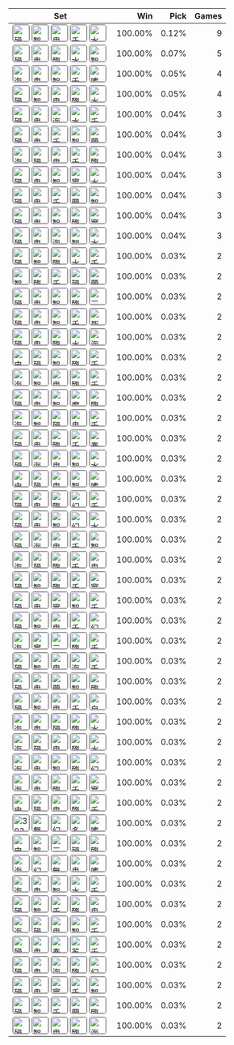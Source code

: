 | Set | Win | Pick | Games |
|---|---:|---:|---:|
| <img src="https://cdn5.lolalytics.com/item64/3153.webp" alt="殞落王者之劍" width="32" height="32" style="margin-right:4px;border:1px solid #666;border-radius:4px;" /><img src="https://cdn5.lolalytics.com/item64/3091.webp" alt="智慧末刃" width="32" height="32" style="margin-right:4px;border:1px solid #666;border-radius:4px;" /><img src="https://cdn5.lolalytics.com/item64/3124.webp" alt="鬼索的狂暴之刃" width="32" height="32" style="margin-right:4px;border:1px solid #666;border-radius:4px;" /><img src="https://cdn5.lolalytics.com/item64/6665.webp" alt="千變萬化之賈克修" width="32" height="32" style="margin-right:4px;border:1px solid #666;border-radius:4px;" /><img src="https://cdn5.lolalytics.com/item64/3139.webp" alt="水星彎刀" width="32" height="32" style="margin-right:4px;border:1px solid #666;border-radius:4px;" /> | 100.00% | 0.12% | 9 |
| <img src="https://cdn5.lolalytics.com/item64/3153.webp" alt="殞落王者之劍" width="32" height="32" style="margin-right:4px;border:1px solid #666;border-radius:4px;" /><img src="https://cdn5.lolalytics.com/item64/3124.webp" alt="鬼索的狂暴之刃" width="32" height="32" style="margin-right:4px;border:1px solid #666;border-radius:4px;" /><img src="https://cdn5.lolalytics.com/item64/3302.webp" alt="臨界點" width="32" height="32" style="margin-right:4px;border:1px solid #666;border-radius:4px;" /><img src="https://cdn5.lolalytics.com/item64/3139.webp" alt="水星彎刀" width="32" height="32" style="margin-right:4px;border:1px solid #666;border-radius:4px;" /><img src="https://cdn5.lolalytics.com/item64/3091.webp" alt="智慧末刃" width="32" height="32" style="margin-right:4px;border:1px solid #666;border-radius:4px;" /> | 100.00% | 0.07% | 5 |
| <img src="https://cdn5.lolalytics.com/item64/6672.webp" alt="海妖殺手" width="32" height="32" style="margin-right:4px;border:1px solid #666;border-radius:4px;" /><img src="https://cdn5.lolalytics.com/item64/3124.webp" alt="鬼索的狂暴之刃" width="32" height="32" style="margin-right:4px;border:1px solid #666;border-radius:4px;" /><img src="https://cdn5.lolalytics.com/item64/3091.webp" alt="智慧末刃" width="32" height="32" style="margin-right:4px;border:1px solid #666;border-radius:4px;" /><img src="https://cdn5.lolalytics.com/item64/6665.webp" alt="千變萬化之賈克修" width="32" height="32" style="margin-right:4px;border:1px solid #666;border-radius:4px;" /><img src="https://cdn5.lolalytics.com/item64/3072.webp" alt="嗜血者" width="32" height="32" style="margin-right:4px;border:1px solid #666;border-radius:4px;" /> | 100.00% | 0.05% | 4 |
| <img src="https://cdn5.lolalytics.com/item64/3153.webp" alt="殞落王者之劍" width="32" height="32" style="margin-right:4px;border:1px solid #666;border-radius:4px;" /><img src="https://cdn5.lolalytics.com/item64/3091.webp" alt="智慧末刃" width="32" height="32" style="margin-right:4px;border:1px solid #666;border-radius:4px;" /><img src="https://cdn5.lolalytics.com/item64/3124.webp" alt="鬼索的狂暴之刃" width="32" height="32" style="margin-right:4px;border:1px solid #666;border-radius:4px;" /><img src="https://cdn5.lolalytics.com/item64/3302.webp" alt="臨界點" width="32" height="32" style="margin-right:4px;border:1px solid #666;border-radius:4px;" /><img src="https://cdn5.lolalytics.com/item64/3139.webp" alt="水星彎刀" width="32" height="32" style="margin-right:4px;border:1px solid #666;border-radius:4px;" /> | 100.00% | 0.05% | 4 |
| <img src="https://cdn5.lolalytics.com/item64/3153.webp" alt="殞落王者之劍" width="32" height="32" style="margin-right:4px;border:1px solid #666;border-radius:4px;" /><img src="https://cdn5.lolalytics.com/item64/3124.webp" alt="鬼索的狂暴之刃" width="32" height="32" style="margin-right:4px;border:1px solid #666;border-radius:4px;" /><img src="https://cdn5.lolalytics.com/item64/6672.webp" alt="海妖殺手" width="32" height="32" style="margin-right:4px;border:1px solid #666;border-radius:4px;" /><img src="https://cdn5.lolalytics.com/item64/3139.webp" alt="水星彎刀" width="32" height="32" style="margin-right:4px;border:1px solid #666;border-radius:4px;" /><img src="https://cdn5.lolalytics.com/item64/6665.webp" alt="千變萬化之賈克修" width="32" height="32" style="margin-right:4px;border:1px solid #666;border-radius:4px;" /> | 100.00% | 0.04% | 3 |
| <img src="https://cdn5.lolalytics.com/item64/3153.webp" alt="殞落王者之劍" width="32" height="32" style="margin-right:4px;border:1px solid #666;border-radius:4px;" /><img src="https://cdn5.lolalytics.com/item64/3124.webp" alt="鬼索的狂暴之刃" width="32" height="32" style="margin-right:4px;border:1px solid #666;border-radius:4px;" /><img src="https://cdn5.lolalytics.com/item64/6665.webp" alt="千變萬化之賈克修" width="32" height="32" style="margin-right:4px;border:1px solid #666;border-radius:4px;" /><img src="https://cdn5.lolalytics.com/item64/3091.webp" alt="智慧末刃" width="32" height="32" style="margin-right:4px;border:1px solid #666;border-radius:4px;" /><img src="https://cdn5.lolalytics.com/item64/3143.webp" alt="蘭頓之兆" width="32" height="32" style="margin-right:4px;border:1px solid #666;border-radius:4px;" /> | 100.00% | 0.04% | 3 |
| <img src="https://cdn5.lolalytics.com/item64/6672.webp" alt="海妖殺手" width="32" height="32" style="margin-right:4px;border:1px solid #666;border-radius:4px;" /><img src="https://cdn5.lolalytics.com/item64/3153.webp" alt="殞落王者之劍" width="32" height="32" style="margin-right:4px;border:1px solid #666;border-radius:4px;" /><img src="https://cdn5.lolalytics.com/item64/3124.webp" alt="鬼索的狂暴之刃" width="32" height="32" style="margin-right:4px;border:1px solid #666;border-radius:4px;" /><img src="https://cdn5.lolalytics.com/item64/6665.webp" alt="千變萬化之賈克修" width="32" height="32" style="margin-right:4px;border:1px solid #666;border-radius:4px;" /><img src="https://cdn5.lolalytics.com/item64/3302.webp" alt="臨界點" width="32" height="32" style="margin-right:4px;border:1px solid #666;border-radius:4px;" /> | 100.00% | 0.04% | 3 |
| <img src="https://cdn5.lolalytics.com/item64/3153.webp" alt="殞落王者之劍" width="32" height="32" style="margin-right:4px;border:1px solid #666;border-radius:4px;" /><img src="https://cdn5.lolalytics.com/item64/3124.webp" alt="鬼索的狂暴之刃" width="32" height="32" style="margin-right:4px;border:1px solid #666;border-radius:4px;" /><img src="https://cdn5.lolalytics.com/item64/3091.webp" alt="智慧末刃" width="32" height="32" style="margin-right:4px;border:1px solid #666;border-radius:4px;" /><img src="https://cdn5.lolalytics.com/item64/3073.webp" alt="實驗型海克斯板甲" width="32" height="32" style="margin-right:4px;border:1px solid #666;border-radius:4px;" /><img src="https://cdn5.lolalytics.com/item64/3139.webp" alt="水星彎刀" width="32" height="32" style="margin-right:4px;border:1px solid #666;border-radius:4px;" /> | 100.00% | 0.04% | 3 |
| <img src="https://cdn5.lolalytics.com/item64/3153.webp" alt="殞落王者之劍" width="32" height="32" style="margin-right:4px;border:1px solid #666;border-radius:4px;" /><img src="https://cdn5.lolalytics.com/item64/3124.webp" alt="鬼索的狂暴之刃" width="32" height="32" style="margin-right:4px;border:1px solid #666;border-radius:4px;" /><img src="https://cdn5.lolalytics.com/item64/6665.webp" alt="千變萬化之賈克修" width="32" height="32" style="margin-right:4px;border:1px solid #666;border-radius:4px;" /><img src="https://cdn5.lolalytics.com/item64/3143.webp" alt="蘭頓之兆" width="32" height="32" style="margin-right:4px;border:1px solid #666;border-radius:4px;" /><img src="https://cdn5.lolalytics.com/item64/3091.webp" alt="智慧末刃" width="32" height="32" style="margin-right:4px;border:1px solid #666;border-radius:4px;" /> | 100.00% | 0.04% | 3 |
| <img src="https://cdn5.lolalytics.com/item64/3153.webp" alt="殞落王者之劍" width="32" height="32" style="margin-right:4px;border:1px solid #666;border-radius:4px;" /><img src="https://cdn5.lolalytics.com/item64/3124.webp" alt="鬼索的狂暴之刃" width="32" height="32" style="margin-right:4px;border:1px solid #666;border-radius:4px;" /><img src="https://cdn5.lolalytics.com/item64/3091.webp" alt="智慧末刃" width="32" height="32" style="margin-right:4px;border:1px solid #666;border-radius:4px;" /><img src="https://cdn5.lolalytics.com/item64/3302.webp" alt="臨界點" width="32" height="32" style="margin-right:4px;border:1px solid #666;border-radius:4px;" /><img src="https://cdn5.lolalytics.com/item64/3073.webp" alt="實驗型海克斯板甲" width="32" height="32" style="margin-right:4px;border:1px solid #666;border-radius:4px;" /> | 100.00% | 0.04% | 3 |
| <img src="https://cdn5.lolalytics.com/item64/3153.webp" alt="殞落王者之劍" width="32" height="32" style="margin-right:4px;border:1px solid #666;border-radius:4px;" /><img src="https://cdn5.lolalytics.com/item64/3124.webp" alt="鬼索的狂暴之刃" width="32" height="32" style="margin-right:4px;border:1px solid #666;border-radius:4px;" /><img src="https://cdn5.lolalytics.com/item64/6672.webp" alt="海妖殺手" width="32" height="32" style="margin-right:4px;border:1px solid #666;border-radius:4px;" /><img src="https://cdn5.lolalytics.com/item64/3091.webp" alt="智慧末刃" width="32" height="32" style="margin-right:4px;border:1px solid #666;border-radius:4px;" /><img src="https://cdn5.lolalytics.com/item64/3139.webp" alt="水星彎刀" width="32" height="32" style="margin-right:4px;border:1px solid #666;border-radius:4px;" /> | 100.00% | 0.04% | 3 |
| <img src="https://cdn5.lolalytics.com/item64/3153.webp" alt="殞落王者之劍" width="32" height="32" style="margin-right:4px;border:1px solid #666;border-radius:4px;" /><img src="https://cdn5.lolalytics.com/item64/3091.webp" alt="智慧末刃" width="32" height="32" style="margin-right:4px;border:1px solid #666;border-radius:4px;" /><img src="https://cdn5.lolalytics.com/item64/3302.webp" alt="臨界點" width="32" height="32" style="margin-right:4px;border:1px solid #666;border-radius:4px;" /><img src="https://cdn5.lolalytics.com/item64/3139.webp" alt="水星彎刀" width="32" height="32" style="margin-right:4px;border:1px solid #666;border-radius:4px;" /><img src="https://cdn5.lolalytics.com/item64/6665.webp" alt="千變萬化之賈克修" width="32" height="32" style="margin-right:4px;border:1px solid #666;border-radius:4px;" /> | 100.00% | 0.03% | 2 |
| <img src="https://cdn5.lolalytics.com/item64/3091.webp" alt="智慧末刃" width="32" height="32" style="margin-right:4px;border:1px solid #666;border-radius:4px;" /><img src="https://cdn5.lolalytics.com/item64/3302.webp" alt="臨界點" width="32" height="32" style="margin-right:4px;border:1px solid #666;border-radius:4px;" /><img src="https://cdn5.lolalytics.com/item64/6665.webp" alt="千變萬化之賈克修" width="32" height="32" style="margin-right:4px;border:1px solid #666;border-radius:4px;" /><img src="https://cdn5.lolalytics.com/item64/3153.webp" alt="殞落王者之劍" width="32" height="32" style="margin-right:4px;border:1px solid #666;border-radius:4px;" /><img src="https://cdn5.lolalytics.com/item64/3143.webp" alt="蘭頓之兆" width="32" height="32" style="margin-right:4px;border:1px solid #666;border-radius:4px;" /> | 100.00% | 0.03% | 2 |
| <img src="https://cdn5.lolalytics.com/item64/3153.webp" alt="殞落王者之劍" width="32" height="32" style="margin-right:4px;border:1px solid #666;border-radius:4px;" /><img src="https://cdn5.lolalytics.com/item64/3124.webp" alt="鬼索的狂暴之刃" width="32" height="32" style="margin-right:4px;border:1px solid #666;border-radius:4px;" /><img src="https://cdn5.lolalytics.com/item64/3091.webp" alt="智慧末刃" width="32" height="32" style="margin-right:4px;border:1px solid #666;border-radius:4px;" /><img src="https://cdn5.lolalytics.com/item64/3302.webp" alt="臨界點" width="32" height="32" style="margin-right:4px;border:1px solid #666;border-radius:4px;" /><img src="https://cdn5.lolalytics.com/item64/3078.webp" alt="三相之力" width="32" height="32" style="margin-right:4px;border:1px solid #666;border-radius:4px;" /> | 100.00% | 0.03% | 2 |
| <img src="https://cdn5.lolalytics.com/item64/3153.webp" alt="殞落王者之劍" width="32" height="32" style="margin-right:4px;border:1px solid #666;border-radius:4px;" /><img src="https://cdn5.lolalytics.com/item64/3124.webp" alt="鬼索的狂暴之刃" width="32" height="32" style="margin-right:4px;border:1px solid #666;border-radius:4px;" /><img src="https://cdn5.lolalytics.com/item64/3091.webp" alt="智慧末刃" width="32" height="32" style="margin-right:4px;border:1px solid #666;border-radius:4px;" /><img src="https://cdn5.lolalytics.com/item64/6665.webp" alt="千變萬化之賈克修" width="32" height="32" style="margin-right:4px;border:1px solid #666;border-radius:4px;" /><img src="https://cdn5.lolalytics.com/item64/3742.webp" alt="死者肩甲" width="32" height="32" style="margin-right:4px;border:1px solid #666;border-radius:4px;" /> | 100.00% | 0.03% | 2 |
| <img src="https://cdn5.lolalytics.com/item64/3153.webp" alt="殞落王者之劍" width="32" height="32" style="margin-right:4px;border:1px solid #666;border-radius:4px;" /><img src="https://cdn5.lolalytics.com/item64/3124.webp" alt="鬼索的狂暴之刃" width="32" height="32" style="margin-right:4px;border:1px solid #666;border-radius:4px;" /><img src="https://cdn5.lolalytics.com/item64/3302.webp" alt="臨界點" width="32" height="32" style="margin-right:4px;border:1px solid #666;border-radius:4px;" /><img src="https://cdn5.lolalytics.com/item64/3139.webp" alt="水星彎刀" width="32" height="32" style="margin-right:4px;border:1px solid #666;border-radius:4px;" /><img src="https://cdn5.lolalytics.com/item64/6672.webp" alt="海妖殺手" width="32" height="32" style="margin-right:4px;border:1px solid #666;border-radius:4px;" /> | 100.00% | 0.03% | 2 |
| <img src="https://cdn5.lolalytics.com/item64/3087.webp" alt="史提克彈簧刀" width="32" height="32" style="margin-right:4px;border:1px solid #666;border-radius:4px;" /><img src="https://cdn5.lolalytics.com/item64/3153.webp" alt="殞落王者之劍" width="32" height="32" style="margin-right:4px;border:1px solid #666;border-radius:4px;" /><img src="https://cdn5.lolalytics.com/item64/3091.webp" alt="智慧末刃" width="32" height="32" style="margin-right:4px;border:1px solid #666;border-radius:4px;" /><img src="https://cdn5.lolalytics.com/item64/3302.webp" alt="臨界點" width="32" height="32" style="margin-right:4px;border:1px solid #666;border-radius:4px;" /><img src="https://cdn5.lolalytics.com/item64/6665.webp" alt="千變萬化之賈克修" width="32" height="32" style="margin-right:4px;border:1px solid #666;border-radius:4px;" /> | 100.00% | 0.03% | 2 |
| <img src="https://cdn5.lolalytics.com/item64/6672.webp" alt="海妖殺手" width="32" height="32" style="margin-right:4px;border:1px solid #666;border-radius:4px;" /><img src="https://cdn5.lolalytics.com/item64/3091.webp" alt="智慧末刃" width="32" height="32" style="margin-right:4px;border:1px solid #666;border-radius:4px;" /><img src="https://cdn5.lolalytics.com/item64/3124.webp" alt="鬼索的狂暴之刃" width="32" height="32" style="margin-right:4px;border:1px solid #666;border-radius:4px;" /><img src="https://cdn5.lolalytics.com/item64/3302.webp" alt="臨界點" width="32" height="32" style="margin-right:4px;border:1px solid #666;border-radius:4px;" /><img src="https://cdn5.lolalytics.com/item64/6665.webp" alt="千變萬化之賈克修" width="32" height="32" style="margin-right:4px;border:1px solid #666;border-radius:4px;" /> | 100.00% | 0.03% | 2 |
| <img src="https://cdn5.lolalytics.com/item64/3153.webp" alt="殞落王者之劍" width="32" height="32" style="margin-right:4px;border:1px solid #666;border-radius:4px;" /><img src="https://cdn5.lolalytics.com/item64/3124.webp" alt="鬼索的狂暴之刃" width="32" height="32" style="margin-right:4px;border:1px solid #666;border-radius:4px;" /><img src="https://cdn5.lolalytics.com/item64/3091.webp" alt="智慧末刃" width="32" height="32" style="margin-right:4px;border:1px solid #666;border-radius:4px;" /><img src="https://cdn5.lolalytics.com/item64/3156.webp" alt="魔提斯深淵" width="32" height="32" style="margin-right:4px;border:1px solid #666;border-radius:4px;" /><img src="https://cdn5.lolalytics.com/item64/3302.webp" alt="臨界點" width="32" height="32" style="margin-right:4px;border:1px solid #666;border-radius:4px;" /> | 100.00% | 0.03% | 2 |
| <img src="https://cdn5.lolalytics.com/item64/6672.webp" alt="海妖殺手" width="32" height="32" style="margin-right:4px;border:1px solid #666;border-radius:4px;" /><img src="https://cdn5.lolalytics.com/item64/3091.webp" alt="智慧末刃" width="32" height="32" style="margin-right:4px;border:1px solid #666;border-radius:4px;" /><img src="https://cdn5.lolalytics.com/item64/3153.webp" alt="殞落王者之劍" width="32" height="32" style="margin-right:4px;border:1px solid #666;border-radius:4px;" /><img src="https://cdn5.lolalytics.com/item64/3124.webp" alt="鬼索的狂暴之刃" width="32" height="32" style="margin-right:4px;border:1px solid #666;border-radius:4px;" /><img src="https://cdn5.lolalytics.com/item64/6665.webp" alt="千變萬化之賈克修" width="32" height="32" style="margin-right:4px;border:1px solid #666;border-radius:4px;" /> | 100.00% | 0.03% | 2 |
| <img src="https://cdn5.lolalytics.com/item64/3153.webp" alt="殞落王者之劍" width="32" height="32" style="margin-right:4px;border:1px solid #666;border-radius:4px;" /><img src="https://cdn5.lolalytics.com/item64/3124.webp" alt="鬼索的狂暴之刃" width="32" height="32" style="margin-right:4px;border:1px solid #666;border-radius:4px;" /><img src="https://cdn5.lolalytics.com/item64/3302.webp" alt="臨界點" width="32" height="32" style="margin-right:4px;border:1px solid #666;border-radius:4px;" /><img src="https://cdn5.lolalytics.com/item64/6665.webp" alt="千變萬化之賈克修" width="32" height="32" style="margin-right:4px;border:1px solid #666;border-radius:4px;" /><img src="https://cdn5.lolalytics.com/item64/3748.webp" alt="泰坦九頭蛇" width="32" height="32" style="margin-right:4px;border:1px solid #666;border-radius:4px;" /> | 100.00% | 0.03% | 2 |
| <img src="https://cdn5.lolalytics.com/item64/3153.webp" alt="殞落王者之劍" width="32" height="32" style="margin-right:4px;border:1px solid #666;border-radius:4px;" /><img src="https://cdn5.lolalytics.com/item64/6672.webp" alt="海妖殺手" width="32" height="32" style="margin-right:4px;border:1px solid #666;border-radius:4px;" /><img src="https://cdn5.lolalytics.com/item64/3124.webp" alt="鬼索的狂暴之刃" width="32" height="32" style="margin-right:4px;border:1px solid #666;border-radius:4px;" /><img src="https://cdn5.lolalytics.com/item64/3091.webp" alt="智慧末刃" width="32" height="32" style="margin-right:4px;border:1px solid #666;border-radius:4px;" /><img src="https://cdn5.lolalytics.com/item64/3139.webp" alt="水星彎刀" width="32" height="32" style="margin-right:4px;border:1px solid #666;border-radius:4px;" /> | 100.00% | 0.03% | 2 |
| <img src="https://cdn5.lolalytics.com/item64/3087.webp" alt="史提克彈簧刀" width="32" height="32" style="margin-right:4px;border:1px solid #666;border-radius:4px;" /><img src="https://cdn5.lolalytics.com/item64/3153.webp" alt="殞落王者之劍" width="32" height="32" style="margin-right:4px;border:1px solid #666;border-radius:4px;" /><img src="https://cdn5.lolalytics.com/item64/3124.webp" alt="鬼索的狂暴之刃" width="32" height="32" style="margin-right:4px;border:1px solid #666;border-radius:4px;" /><img src="https://cdn5.lolalytics.com/item64/3091.webp" alt="智慧末刃" width="32" height="32" style="margin-right:4px;border:1px solid #666;border-radius:4px;" /><img src="https://cdn5.lolalytics.com/item64/3072.webp" alt="嗜血者" width="32" height="32" style="margin-right:4px;border:1px solid #666;border-radius:4px;" /> | 100.00% | 0.03% | 2 |
| <img src="https://cdn5.lolalytics.com/item64/3153.webp" alt="殞落王者之劍" width="32" height="32" style="margin-right:4px;border:1px solid #666;border-radius:4px;" /><img src="https://cdn5.lolalytics.com/item64/3124.webp" alt="鬼索的狂暴之刃" width="32" height="32" style="margin-right:4px;border:1px solid #666;border-radius:4px;" /><img src="https://cdn5.lolalytics.com/item64/3302.webp" alt="臨界點" width="32" height="32" style="margin-right:4px;border:1px solid #666;border-radius:4px;" /><img src="https://cdn5.lolalytics.com/item64/3046.webp" alt="幻影之舞" width="32" height="32" style="margin-right:4px;border:1px solid #666;border-radius:4px;" /><img src="https://cdn5.lolalytics.com/item64/6665.webp" alt="千變萬化之賈克修" width="32" height="32" style="margin-right:4px;border:1px solid #666;border-radius:4px;" /> | 100.00% | 0.03% | 2 |
| <img src="https://cdn5.lolalytics.com/item64/3153.webp" alt="殞落王者之劍" width="32" height="32" style="margin-right:4px;border:1px solid #666;border-radius:4px;" /><img src="https://cdn5.lolalytics.com/item64/3124.webp" alt="鬼索的狂暴之刃" width="32" height="32" style="margin-right:4px;border:1px solid #666;border-radius:4px;" /><img src="https://cdn5.lolalytics.com/item64/3091.webp" alt="智慧末刃" width="32" height="32" style="margin-right:4px;border:1px solid #666;border-radius:4px;" /><img src="https://cdn5.lolalytics.com/item64/3046.webp" alt="幻影之舞" width="32" height="32" style="margin-right:4px;border:1px solid #666;border-radius:4px;" /><img src="https://cdn5.lolalytics.com/item64/3139.webp" alt="水星彎刀" width="32" height="32" style="margin-right:4px;border:1px solid #666;border-radius:4px;" /> | 100.00% | 0.03% | 2 |
| <img src="https://cdn5.lolalytics.com/item64/3153.webp" alt="殞落王者之劍" width="32" height="32" style="margin-right:4px;border:1px solid #666;border-radius:4px;" /><img src="https://cdn5.lolalytics.com/item64/6672.webp" alt="海妖殺手" width="32" height="32" style="margin-right:4px;border:1px solid #666;border-radius:4px;" /><img src="https://cdn5.lolalytics.com/item64/3124.webp" alt="鬼索的狂暴之刃" width="32" height="32" style="margin-right:4px;border:1px solid #666;border-radius:4px;" /><img src="https://cdn5.lolalytics.com/item64/6665.webp" alt="千變萬化之賈克修" width="32" height="32" style="margin-right:4px;border:1px solid #666;border-radius:4px;" /><img src="https://cdn5.lolalytics.com/item64/3091.webp" alt="智慧末刃" width="32" height="32" style="margin-right:4px;border:1px solid #666;border-radius:4px;" /> | 100.00% | 0.03% | 2 |
| <img src="https://cdn5.lolalytics.com/item64/6672.webp" alt="海妖殺手" width="32" height="32" style="margin-right:4px;border:1px solid #666;border-radius:4px;" /><img src="https://cdn5.lolalytics.com/item64/3153.webp" alt="殞落王者之劍" width="32" height="32" style="margin-right:4px;border:1px solid #666;border-radius:4px;" /><img src="https://cdn5.lolalytics.com/item64/3302.webp" alt="臨界點" width="32" height="32" style="margin-right:4px;border:1px solid #666;border-radius:4px;" /><img src="https://cdn5.lolalytics.com/item64/6665.webp" alt="千變萬化之賈克修" width="32" height="32" style="margin-right:4px;border:1px solid #666;border-radius:4px;" /><img src="https://cdn5.lolalytics.com/item64/3124.webp" alt="鬼索的狂暴之刃" width="32" height="32" style="margin-right:4px;border:1px solid #666;border-radius:4px;" /> | 100.00% | 0.03% | 2 |
| <img src="https://cdn5.lolalytics.com/item64/3153.webp" alt="殞落王者之劍" width="32" height="32" style="margin-right:4px;border:1px solid #666;border-radius:4px;" /><img src="https://cdn5.lolalytics.com/item64/3091.webp" alt="智慧末刃" width="32" height="32" style="margin-right:4px;border:1px solid #666;border-radius:4px;" /><img src="https://cdn5.lolalytics.com/item64/3302.webp" alt="臨界點" width="32" height="32" style="margin-right:4px;border:1px solid #666;border-radius:4px;" /><img src="https://cdn5.lolalytics.com/item64/6665.webp" alt="千變萬化之賈克修" width="32" height="32" style="margin-right:4px;border:1px solid #666;border-radius:4px;" /><img src="https://cdn5.lolalytics.com/item64/3073.webp" alt="實驗型海克斯板甲" width="32" height="32" style="margin-right:4px;border:1px solid #666;border-radius:4px;" /> | 100.00% | 0.03% | 2 |
| <img src="https://cdn5.lolalytics.com/item64/3153.webp" alt="殞落王者之劍" width="32" height="32" style="margin-right:4px;border:1px solid #666;border-radius:4px;" /><img src="https://cdn5.lolalytics.com/item64/3124.webp" alt="鬼索的狂暴之刃" width="32" height="32" style="margin-right:4px;border:1px solid #666;border-radius:4px;" /><img src="https://cdn5.lolalytics.com/item64/3073.webp" alt="實驗型海克斯板甲" width="32" height="32" style="margin-right:4px;border:1px solid #666;border-radius:4px;" /><img src="https://cdn5.lolalytics.com/item64/3091.webp" alt="智慧末刃" width="32" height="32" style="margin-right:4px;border:1px solid #666;border-radius:4px;" /><img src="https://cdn5.lolalytics.com/item64/6665.webp" alt="千變萬化之賈克修" width="32" height="32" style="margin-right:4px;border:1px solid #666;border-radius:4px;" /> | 100.00% | 0.03% | 2 |
| <img src="https://cdn5.lolalytics.com/item64/3153.webp" alt="殞落王者之劍" width="32" height="32" style="margin-right:4px;border:1px solid #666;border-radius:4px;" /><img src="https://cdn5.lolalytics.com/item64/3091.webp" alt="智慧末刃" width="32" height="32" style="margin-right:4px;border:1px solid #666;border-radius:4px;" /><img src="https://cdn5.lolalytics.com/item64/3124.webp" alt="鬼索的狂暴之刃" width="32" height="32" style="margin-right:4px;border:1px solid #666;border-radius:4px;" /><img src="https://cdn5.lolalytics.com/item64/6665.webp" alt="千變萬化之賈克修" width="32" height="32" style="margin-right:4px;border:1px solid #666;border-radius:4px;" /><img src="https://cdn5.lolalytics.com/item64/3046.webp" alt="幻影之舞" width="32" height="32" style="margin-right:4px;border:1px solid #666;border-radius:4px;" /> | 100.00% | 0.03% | 2 |
| <img src="https://cdn5.lolalytics.com/item64/6672.webp" alt="海妖殺手" width="32" height="32" style="margin-right:4px;border:1px solid #666;border-radius:4px;" /><img src="https://cdn5.lolalytics.com/item64/3073.webp" alt="實驗型海克斯板甲" width="32" height="32" style="margin-right:4px;border:1px solid #666;border-radius:4px;" /><img src="https://cdn5.lolalytics.com/item64/3078.webp" alt="三相之力" width="32" height="32" style="margin-right:4px;border:1px solid #666;border-radius:4px;" /><img src="https://cdn5.lolalytics.com/item64/3302.webp" alt="臨界點" width="32" height="32" style="margin-right:4px;border:1px solid #666;border-radius:4px;" /><img src="https://cdn5.lolalytics.com/item64/6665.webp" alt="千變萬化之賈克修" width="32" height="32" style="margin-right:4px;border:1px solid #666;border-radius:4px;" /> | 100.00% | 0.03% | 2 |
| <img src="https://cdn5.lolalytics.com/item64/3153.webp" alt="殞落王者之劍" width="32" height="32" style="margin-right:4px;border:1px solid #666;border-radius:4px;" /><img src="https://cdn5.lolalytics.com/item64/3091.webp" alt="智慧末刃" width="32" height="32" style="margin-right:4px;border:1px solid #666;border-radius:4px;" /><img src="https://cdn5.lolalytics.com/item64/3124.webp" alt="鬼索的狂暴之刃" width="32" height="32" style="margin-right:4px;border:1px solid #666;border-radius:4px;" /><img src="https://cdn5.lolalytics.com/item64/6672.webp" alt="海妖殺手" width="32" height="32" style="margin-right:4px;border:1px solid #666;border-radius:4px;" /><img src="https://cdn5.lolalytics.com/item64/6665.webp" alt="千變萬化之賈克修" width="32" height="32" style="margin-right:4px;border:1px solid #666;border-radius:4px;" /> | 100.00% | 0.03% | 2 |
| <img src="https://cdn5.lolalytics.com/item64/3153.webp" alt="殞落王者之劍" width="32" height="32" style="margin-right:4px;border:1px solid #666;border-radius:4px;" /><img src="https://cdn5.lolalytics.com/item64/3124.webp" alt="鬼索的狂暴之刃" width="32" height="32" style="margin-right:4px;border:1px solid #666;border-radius:4px;" /><img src="https://cdn5.lolalytics.com/item64/3143.webp" alt="蘭頓之兆" width="32" height="32" style="margin-right:4px;border:1px solid #666;border-radius:4px;" /><img src="https://cdn5.lolalytics.com/item64/3091.webp" alt="智慧末刃" width="32" height="32" style="margin-right:4px;border:1px solid #666;border-radius:4px;" /><img src="https://cdn5.lolalytics.com/item64/3302.webp" alt="臨界點" width="32" height="32" style="margin-right:4px;border:1px solid #666;border-radius:4px;" /> | 100.00% | 0.03% | 2 |
| <img src="https://cdn5.lolalytics.com/item64/3153.webp" alt="殞落王者之劍" width="32" height="32" style="margin-right:4px;border:1px solid #666;border-radius:4px;" /><img src="https://cdn5.lolalytics.com/item64/3091.webp" alt="智慧末刃" width="32" height="32" style="margin-right:4px;border:1px solid #666;border-radius:4px;" /><img src="https://cdn5.lolalytics.com/item64/3124.webp" alt="鬼索的狂暴之刃" width="32" height="32" style="margin-right:4px;border:1px solid #666;border-radius:4px;" /><img src="https://cdn5.lolalytics.com/item64/6665.webp" alt="千變萬化之賈克修" width="32" height="32" style="margin-right:4px;border:1px solid #666;border-radius:4px;" /><img src="https://cdn5.lolalytics.com/item64/4401.webp" alt="自然之力" width="32" height="32" style="margin-right:4px;border:1px solid #666;border-radius:4px;" /> | 100.00% | 0.03% | 2 |
| <img src="https://cdn5.lolalytics.com/item64/6672.webp" alt="海妖殺手" width="32" height="32" style="margin-right:4px;border:1px solid #666;border-radius:4px;" /><img src="https://cdn5.lolalytics.com/item64/3124.webp" alt="鬼索的狂暴之刃" width="32" height="32" style="margin-right:4px;border:1px solid #666;border-radius:4px;" /><img src="https://cdn5.lolalytics.com/item64/3153.webp" alt="殞落王者之劍" width="32" height="32" style="margin-right:4px;border:1px solid #666;border-radius:4px;" /><img src="https://cdn5.lolalytics.com/item64/3302.webp" alt="臨界點" width="32" height="32" style="margin-right:4px;border:1px solid #666;border-radius:4px;" /><img src="https://cdn5.lolalytics.com/item64/3139.webp" alt="水星彎刀" width="32" height="32" style="margin-right:4px;border:1px solid #666;border-radius:4px;" /> | 100.00% | 0.03% | 2 |
| <img src="https://cdn5.lolalytics.com/item64/6672.webp" alt="海妖殺手" width="32" height="32" style="margin-right:4px;border:1px solid #666;border-radius:4px;" /><img src="https://cdn5.lolalytics.com/item64/3153.webp" alt="殞落王者之劍" width="32" height="32" style="margin-right:4px;border:1px solid #666;border-radius:4px;" /><img src="https://cdn5.lolalytics.com/item64/3124.webp" alt="鬼索的狂暴之刃" width="32" height="32" style="margin-right:4px;border:1px solid #666;border-radius:4px;" /><img src="https://cdn5.lolalytics.com/item64/3302.webp" alt="臨界點" width="32" height="32" style="margin-right:4px;border:1px solid #666;border-radius:4px;" /><img src="https://cdn5.lolalytics.com/item64/3139.webp" alt="水星彎刀" width="32" height="32" style="margin-right:4px;border:1px solid #666;border-radius:4px;" /> | 100.00% | 0.03% | 2 |
| <img src="https://cdn5.lolalytics.com/item64/6672.webp" alt="海妖殺手" width="32" height="32" style="margin-right:4px;border:1px solid #666;border-radius:4px;" /><img src="https://cdn5.lolalytics.com/item64/3124.webp" alt="鬼索的狂暴之刃" width="32" height="32" style="margin-right:4px;border:1px solid #666;border-radius:4px;" /><img src="https://cdn5.lolalytics.com/item64/3091.webp" alt="智慧末刃" width="32" height="32" style="margin-right:4px;border:1px solid #666;border-radius:4px;" /><img src="https://cdn5.lolalytics.com/item64/3302.webp" alt="臨界點" width="32" height="32" style="margin-right:4px;border:1px solid #666;border-radius:4px;" /><img src="https://cdn5.lolalytics.com/item64/3046.webp" alt="幻影之舞" width="32" height="32" style="margin-right:4px;border:1px solid #666;border-radius:4px;" /> | 100.00% | 0.03% | 2 |
| <img src="https://cdn5.lolalytics.com/item64/6672.webp" alt="海妖殺手" width="32" height="32" style="margin-right:4px;border:1px solid #666;border-radius:4px;" /><img src="https://cdn5.lolalytics.com/item64/3124.webp" alt="鬼索的狂暴之刃" width="32" height="32" style="margin-right:4px;border:1px solid #666;border-radius:4px;" /><img src="https://cdn5.lolalytics.com/item64/3302.webp" alt="臨界點" width="32" height="32" style="margin-right:4px;border:1px solid #666;border-radius:4px;" /><img src="https://cdn5.lolalytics.com/item64/6665.webp" alt="千變萬化之賈克修" width="32" height="32" style="margin-right:4px;border:1px solid #666;border-radius:4px;" /><img src="https://cdn5.lolalytics.com/item64/3073.webp" alt="實驗型海克斯板甲" width="32" height="32" style="margin-right:4px;border:1px solid #666;border-radius:4px;" /> | 100.00% | 0.03% | 2 |
| <img src="https://cdn5.lolalytics.com/item64/3087.webp" alt="史提克彈簧刀" width="32" height="32" style="margin-right:4px;border:1px solid #666;border-radius:4px;" /><img src="https://cdn5.lolalytics.com/item64/3153.webp" alt="殞落王者之劍" width="32" height="32" style="margin-right:4px;border:1px solid #666;border-radius:4px;" /><img src="https://cdn5.lolalytics.com/item64/3124.webp" alt="鬼索的狂暴之刃" width="32" height="32" style="margin-right:4px;border:1px solid #666;border-radius:4px;" /><img src="https://cdn5.lolalytics.com/item64/3302.webp" alt="臨界點" width="32" height="32" style="margin-right:4px;border:1px solid #666;border-radius:4px;" /><img src="https://cdn5.lolalytics.com/item64/6665.webp" alt="千變萬化之賈克修" width="32" height="32" style="margin-right:4px;border:1px solid #666;border-radius:4px;" /> | 100.00% | 0.03% | 2 |
| <img src="https://cdn5.lolalytics.com/item64/3032.webp" alt="3032" width="32" height="32" style="margin-right:4px;border:1px solid #666;border-radius:4px;" /><img src="https://cdn5.lolalytics.com/item64/3031.webp" alt="無盡之刃" width="32" height="32" style="margin-right:4px;border:1px solid #666;border-radius:4px;" /><img src="https://cdn5.lolalytics.com/item64/3046.webp" alt="幻影之舞" width="32" height="32" style="margin-right:4px;border:1px solid #666;border-radius:4px;" /><img src="https://cdn5.lolalytics.com/item64/3036.webp" alt="多明尼克的問候" width="32" height="32" style="margin-right:4px;border:1px solid #666;border-radius:4px;" /><img src="https://cdn5.lolalytics.com/item64/3072.webp" alt="嗜血者" width="32" height="32" style="margin-right:4px;border:1px solid #666;border-radius:4px;" /> | 100.00% | 0.03% | 2 |
| <img src="https://cdn5.lolalytics.com/item64/3087.webp" alt="史提克彈簧刀" width="32" height="32" style="margin-right:4px;border:1px solid #666;border-radius:4px;" /><img src="https://cdn5.lolalytics.com/item64/3091.webp" alt="智慧末刃" width="32" height="32" style="margin-right:4px;border:1px solid #666;border-radius:4px;" /><img src="https://cdn5.lolalytics.com/item64/3078.webp" alt="三相之力" width="32" height="32" style="margin-right:4px;border:1px solid #666;border-radius:4px;" /><img src="https://cdn5.lolalytics.com/item64/3153.webp" alt="殞落王者之劍" width="32" height="32" style="margin-right:4px;border:1px solid #666;border-radius:4px;" /><img src="https://cdn5.lolalytics.com/item64/3302.webp" alt="臨界點" width="32" height="32" style="margin-right:4px;border:1px solid #666;border-radius:4px;" /> | 100.00% | 0.03% | 2 |
| <img src="https://cdn5.lolalytics.com/item64/6672.webp" alt="海妖殺手" width="32" height="32" style="margin-right:4px;border:1px solid #666;border-radius:4px;" /><img src="https://cdn5.lolalytics.com/item64/3046.webp" alt="幻影之舞" width="32" height="32" style="margin-right:4px;border:1px solid #666;border-radius:4px;" /><img src="https://cdn5.lolalytics.com/item64/3031.webp" alt="無盡之刃" width="32" height="32" style="margin-right:4px;border:1px solid #666;border-radius:4px;" /><img src="https://cdn5.lolalytics.com/item64/3124.webp" alt="鬼索的狂暴之刃" width="32" height="32" style="margin-right:4px;border:1px solid #666;border-radius:4px;" /><img src="https://cdn5.lolalytics.com/item64/3072.webp" alt="嗜血者" width="32" height="32" style="margin-right:4px;border:1px solid #666;border-radius:4px;" /> | 100.00% | 0.03% | 2 |
| <img src="https://cdn5.lolalytics.com/item64/6672.webp" alt="海妖殺手" width="32" height="32" style="margin-right:4px;border:1px solid #666;border-radius:4px;" /><img src="https://cdn5.lolalytics.com/item64/3124.webp" alt="鬼索的狂暴之刃" width="32" height="32" style="margin-right:4px;border:1px solid #666;border-radius:4px;" /><img src="https://cdn5.lolalytics.com/item64/3091.webp" alt="智慧末刃" width="32" height="32" style="margin-right:4px;border:1px solid #666;border-radius:4px;" /><img src="https://cdn5.lolalytics.com/item64/3139.webp" alt="水星彎刀" width="32" height="32" style="margin-right:4px;border:1px solid #666;border-radius:4px;" /><img src="https://cdn5.lolalytics.com/item64/6665.webp" alt="千變萬化之賈克修" width="32" height="32" style="margin-right:4px;border:1px solid #666;border-radius:4px;" /> | 100.00% | 0.03% | 2 |
| <img src="https://cdn5.lolalytics.com/item64/3153.webp" alt="殞落王者之劍" width="32" height="32" style="margin-right:4px;border:1px solid #666;border-radius:4px;" /><img src="https://cdn5.lolalytics.com/item64/3091.webp" alt="智慧末刃" width="32" height="32" style="margin-right:4px;border:1px solid #666;border-radius:4px;" /><img src="https://cdn5.lolalytics.com/item64/6665.webp" alt="千變萬化之賈克修" width="32" height="32" style="margin-right:4px;border:1px solid #666;border-radius:4px;" /><img src="https://cdn5.lolalytics.com/item64/3302.webp" alt="臨界點" width="32" height="32" style="margin-right:4px;border:1px solid #666;border-radius:4px;" /><img src="https://cdn5.lolalytics.com/item64/3124.webp" alt="鬼索的狂暴之刃" width="32" height="32" style="margin-right:4px;border:1px solid #666;border-radius:4px;" /> | 100.00% | 0.03% | 2 |
| <img src="https://cdn5.lolalytics.com/item64/6672.webp" alt="海妖殺手" width="32" height="32" style="margin-right:4px;border:1px solid #666;border-radius:4px;" /><img src="https://cdn5.lolalytics.com/item64/3153.webp" alt="殞落王者之劍" width="32" height="32" style="margin-right:4px;border:1px solid #666;border-radius:4px;" /><img src="https://cdn5.lolalytics.com/item64/3124.webp" alt="鬼索的狂暴之刃" width="32" height="32" style="margin-right:4px;border:1px solid #666;border-radius:4px;" /><img src="https://cdn5.lolalytics.com/item64/3091.webp" alt="智慧末刃" width="32" height="32" style="margin-right:4px;border:1px solid #666;border-radius:4px;" /><img src="https://cdn5.lolalytics.com/item64/6665.webp" alt="千變萬化之賈克修" width="32" height="32" style="margin-right:4px;border:1px solid #666;border-radius:4px;" /> | 100.00% | 0.03% | 2 |
| <img src="https://cdn5.lolalytics.com/item64/3153.webp" alt="殞落王者之劍" width="32" height="32" style="margin-right:4px;border:1px solid #666;border-radius:4px;" /><img src="https://cdn5.lolalytics.com/item64/3124.webp" alt="鬼索的狂暴之刃" width="32" height="32" style="margin-right:4px;border:1px solid #666;border-radius:4px;" /><img src="https://cdn5.lolalytics.com/item64/3748.webp" alt="泰坦九頭蛇" width="32" height="32" style="margin-right:4px;border:1px solid #666;border-radius:4px;" /><img src="https://cdn5.lolalytics.com/item64/3085.webp" alt="芮蘭颶風箭" width="32" height="32" style="margin-right:4px;border:1px solid #666;border-radius:4px;" /><img src="https://cdn5.lolalytics.com/item64/6665.webp" alt="千變萬化之賈克修" width="32" height="32" style="margin-right:4px;border:1px solid #666;border-radius:4px;" /> | 100.00% | 0.03% | 2 |
| <img src="https://cdn5.lolalytics.com/item64/3153.webp" alt="殞落王者之劍" width="32" height="32" style="margin-right:4px;border:1px solid #666;border-radius:4px;" /><img src="https://cdn5.lolalytics.com/item64/3124.webp" alt="鬼索的狂暴之刃" width="32" height="32" style="margin-right:4px;border:1px solid #666;border-radius:4px;" /><img src="https://cdn5.lolalytics.com/item64/6672.webp" alt="海妖殺手" width="32" height="32" style="margin-right:4px;border:1px solid #666;border-radius:4px;" /><img src="https://cdn5.lolalytics.com/item64/3302.webp" alt="臨界點" width="32" height="32" style="margin-right:4px;border:1px solid #666;border-radius:4px;" /><img src="https://cdn5.lolalytics.com/item64/3046.webp" alt="幻影之舞" width="32" height="32" style="margin-right:4px;border:1px solid #666;border-radius:4px;" /> | 100.00% | 0.03% | 2 |
| <img src="https://cdn5.lolalytics.com/item64/3153.webp" alt="殞落王者之劍" width="32" height="32" style="margin-right:4px;border:1px solid #666;border-radius:4px;" /><img src="https://cdn5.lolalytics.com/item64/3124.webp" alt="鬼索的狂暴之刃" width="32" height="32" style="margin-right:4px;border:1px solid #666;border-radius:4px;" /><img src="https://cdn5.lolalytics.com/item64/3073.webp" alt="實驗型海克斯板甲" width="32" height="32" style="margin-right:4px;border:1px solid #666;border-radius:4px;" /><img src="https://cdn5.lolalytics.com/item64/6665.webp" alt="千變萬化之賈克修" width="32" height="32" style="margin-right:4px;border:1px solid #666;border-radius:4px;" /><img src="https://cdn5.lolalytics.com/item64/3091.webp" alt="智慧末刃" width="32" height="32" style="margin-right:4px;border:1px solid #666;border-radius:4px;" /> | 100.00% | 0.03% | 2 |
| <img src="https://cdn5.lolalytics.com/item64/3153.webp" alt="殞落王者之劍" width="32" height="32" style="margin-right:4px;border:1px solid #666;border-radius:4px;" /><img src="https://cdn5.lolalytics.com/item64/3091.webp" alt="智慧末刃" width="32" height="32" style="margin-right:4px;border:1px solid #666;border-radius:4px;" /><img src="https://cdn5.lolalytics.com/item64/6665.webp" alt="千變萬化之賈克修" width="32" height="32" style="margin-right:4px;border:1px solid #666;border-radius:4px;" /><img src="https://cdn5.lolalytics.com/item64/3143.webp" alt="蘭頓之兆" width="32" height="32" style="margin-right:4px;border:1px solid #666;border-radius:4px;" /><img src="https://cdn5.lolalytics.com/item64/3302.webp" alt="臨界點" width="32" height="32" style="margin-right:4px;border:1px solid #666;border-radius:4px;" /> | 100.00% | 0.03% | 2 |
| <img src="https://cdn5.lolalytics.com/item64/3153.webp" alt="殞落王者之劍" width="32" height="32" style="margin-right:4px;border:1px solid #666;border-radius:4px;" /><img src="https://cdn5.lolalytics.com/item64/3091.webp" alt="智慧末刃" width="32" height="32" style="margin-right:4px;border:1px solid #666;border-radius:4px;" /><img src="https://cdn5.lolalytics.com/item64/3124.webp" alt="鬼索的狂暴之刃" width="32" height="32" style="margin-right:4px;border:1px solid #666;border-radius:4px;" /><img src="https://cdn5.lolalytics.com/item64/3302.webp" alt="臨界點" width="32" height="32" style="margin-right:4px;border:1px solid #666;border-radius:4px;" /><img src="https://cdn5.lolalytics.com/item64/6672.webp" alt="海妖殺手" width="32" height="32" style="margin-right:4px;border:1px solid #666;border-radius:4px;" /> | 100.00% | 0.03% | 2 |